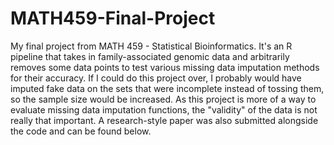 # MATH459-Final-Project
My final project from MATH 459 - Statistical Bioinformatics. It's an R pipeline that takes in family-associated genomic data and arbitrarily removes some data points to test various missing data imputation methods for their accuracy. If I could do this project over, I probably would have imputed fake data on the sets that were incomplete instead of tossing them, so the sample size would be increased. As this project is more of a way to evaluate missing data imputation functions, the "validity" of the data is not really that important. A research-style paper was also submitted alongside the code and can be found below.
